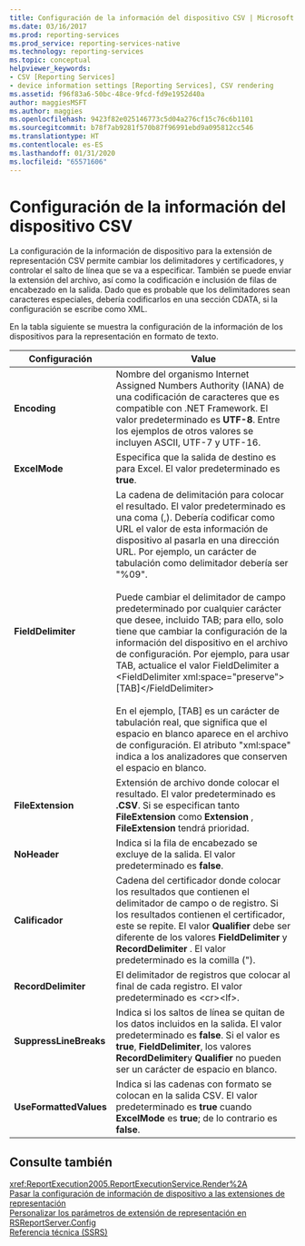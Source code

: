 ```yaml
---
title: Configuración de la información del dispositivo CSV | Microsoft Docs
ms.date: 03/16/2017
ms.prod: reporting-services
ms.prod_service: reporting-services-native
ms.technology: reporting-services
ms.topic: conceptual
helpviewer_keywords:
- CSV [Reporting Services]
- device information settings [Reporting Services], CSV rendering
ms.assetid: f96f83a6-50bc-48ce-9fcd-fd9e1952d40a
author: maggiesMSFT
ms.author: maggies
ms.openlocfilehash: 9423f82e025146773c5d04a276cf15c76c6b1101
ms.sourcegitcommit: b78f7ab9281f570b87f96991ebd9a095812cc546
ms.translationtype: HT
ms.contentlocale: es-ES
ms.lasthandoff: 01/31/2020
ms.locfileid: "65571606"
---
```

# <a name="csv-device-information-settings"></a>Configuración de la información del dispositivo CSV
  La configuración de la información de dispositivo para la extensión de representación CSV permite cambiar los delimitadores y certificadores, y controlar el salto de línea que se va a especificar. También se puede enviar la extensión del archivo, así como la codificación e inclusión de filas de encabezado en la salida. Dado que es probable que los delimitadores sean caracteres especiales, debería codificarlos en una sección CDATA, si la configuración se escribe como XML.  
  
 En la tabla siguiente se muestra la configuración de la información de los dispositivos para la representación en formato de texto.  
  
|Configuración|Value|  
|-------------|-----------|  
|**Encoding**|Nombre del organismo Internet Assigned Numbers Authority (IANA) de una codificación de caracteres que es compatible con .NET Framework. El valor predeterminado es **UTF-8**. Entre los ejemplos de otros valores se incluyen ASCII, UTF-7 y UTF-16.|  
|**ExcelMode**|Especifica que la salida de destino es para Excel. El valor predeterminado es **true**.|  
|**FieldDelimiter**|La cadena de delimitación para colocar el resultado. El valor predeterminado es una coma (,). Debería codificar como URL el valor de esta información de dispositivo al pasarla en una dirección URL. Por ejemplo, un carácter de tabulación como delimitador debería ser "%09".<br /><br /> Puede cambiar el delimitador de campo predeterminado por cualquier carácter que desee, incluido TAB; para ello, solo tiene que cambiar la configuración de la información del dispositivo en el archivo de configuración. Por ejemplo, para usar TAB, actualice el valor FieldDelimiter a \<FieldDelimiter xml:space="preserve">[TAB]\</FieldDelimiter><br /><br /> En el ejemplo, [TAB] es un carácter de tabulación real, que significa que el espacio en blanco aparece en el archivo de configuración. El atributo "xml:space" indica a los analizadores que conserven el espacio en blanco.|  
|**FileExtension**|Extensión de archivo donde colocar el resultado. El valor predeterminado es **.CSV**. Si se especifican tanto **FileExtension** como **Extension** , **FileExtension** tendrá prioridad.|  
|**NoHeader**|Indica si la fila de encabezado se excluye de la salida. El valor predeterminado es **false**.|  
|**Calificador**|Cadena del certificador donde colocar los resultados que contienen el delimitador de campo o de registro. Si los resultados contienen el certificador, este se repite. El valor **Qualifier** debe ser diferente de los valores **FieldDelimiter** y **RecordDelimiter** . El valor predeterminado es la comilla (").|  
|**RecordDelimiter**|El delimitador de registros que colocar al final de cada registro. El valor predeterminado es \<cr>\<lf>.|  
|**SuppressLineBreaks**|Indica si los saltos de línea se quitan de los datos incluidos en la salida. El valor predeterminado es **false**. Si el valor es **true**, **FieldDelimiter**, los valores **RecordDelimiter**y **Qualifier** no pueden ser un carácter de espacio en blanco.|  
|**UseFormattedValues**|Indica si las cadenas con formato se colocan en la salida CSV. El valor predeterminado es **true** cuando **ExcelMode** es **true**; de lo contrario es **false**.|  
  
## <a name="see-also"></a>Consulte también  
 <xref:ReportExecution2005.ReportExecutionService.Render%2A>   
 [Pasar la configuración de información de dispositivo a las extensiones de representación](../reporting-services/report-server-web-service/net-framework/passing-device-information-settings-to-rendering-extensions.md)   
 [Personalizar los parámetros de extensión de representación en RSReportServer.Config](../reporting-services/customize-rendering-extension-parameters-in-rsreportserver-config.md)   
 [Referencia técnica &#40;SSRS&#41;](../reporting-services/technical-reference-ssrs.md)  
  
  

